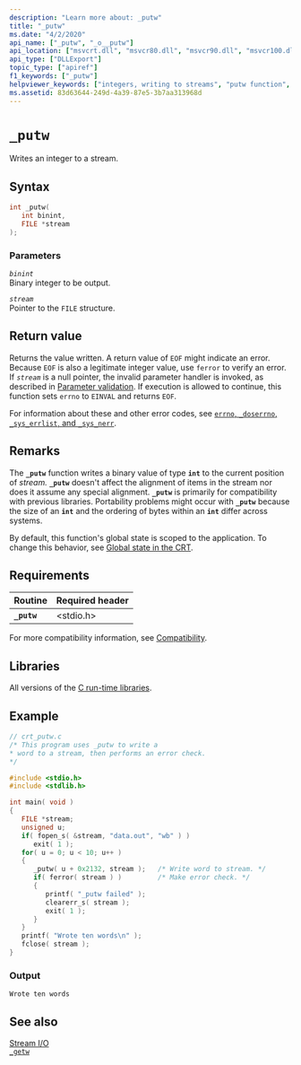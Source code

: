 ```yaml
---
description: "Learn more about: _putw"
title: "_putw"
ms.date: "4/2/2020"
api_name: ["_putw", "_o__putw"]
api_location: ["msvcrt.dll", "msvcr80.dll", "msvcr90.dll", "msvcr100.dll", "msvcr100_clr0400.dll", "msvcr110.dll", "msvcr110_clr0400.dll", "msvcr120.dll", "msvcr120_clr0400.dll", "ucrtbase.dll", "api-ms-win-crt-stdio-l1-1-0.dll", "api-ms-win-crt-private-l1-1-0.dll"]
api_type: ["DLLExport"]
topic_type: ["apiref"]
f1_keywords: ["_putw"]
helpviewer_keywords: ["integers, writing to streams", "putw function", "streams, writing integers to", "_putw function"]
ms.assetid: 83d63644-249d-4a39-87e5-3b7aa313968d
---
```

# `_putw`

Writes an integer to a stream.

## Syntax

```C
int _putw(
   int binint,
   FILE *stream
);
```

### Parameters

*`binint`*\
Binary integer to be output.

*`stream`*\
Pointer to the `FILE` structure.

## Return value

Returns the value written. A return value of `EOF` might indicate an error. Because `EOF` is also a legitimate integer value, use `ferror` to verify an error. If *`stream`* is a null pointer, the invalid parameter handler is invoked, as described in [Parameter validation](../parameter-validation.md). If execution is allowed to continue, this function sets `errno` to `EINVAL` and returns `EOF`.

For information about these and other error codes, see [`errno`, `_doserrno`, `_sys_errlist`, and `_sys_nerr`](../errno-doserrno-sys-errlist-and-sys-nerr.md).

## Remarks

The **`_putw`** function writes a binary value of type **`int`** to the current position of *stream.* **`_putw`** doesn't affect the alignment of items in the stream nor does it assume any special alignment. **`_putw`** is primarily for compatibility with previous libraries. Portability problems might occur with **`_putw`** because the size of an **`int`** and the ordering of bytes within an **`int`** differ across systems.

By default, this function's global state is scoped to the application. To change this behavior, see [Global state in the CRT](../global-state.md).

## Requirements

|Routine|Required header|
|-------------|---------------------|
|**`_putw`**|\<stdio.h>|

For more compatibility information, see [Compatibility](../compatibility.md).

## Libraries

All versions of the [C run-time libraries](../crt-library-features.md).

## Example

```C
// crt_putw.c
/* This program uses _putw to write a
* word to a stream, then performs an error check.
*/

#include <stdio.h>
#include <stdlib.h>

int main( void )
{
   FILE *stream;
   unsigned u;
   if( fopen_s( &stream, "data.out", "wb" ) )
      exit( 1 );
   for( u = 0; u < 10; u++ )
   {
      _putw( u + 0x2132, stream );   /* Write word to stream. */
      if( ferror( stream ) )         /* Make error check. */
      {
         printf( "_putw failed" );
         clearerr_s( stream );
         exit( 1 );
      }
   }
   printf( "Wrote ten words\n" );
   fclose( stream );
}
```

### Output

```Output
Wrote ten words
```

## See also

[Stream I/O](../stream-i-o.md)\
[`_getw`](getw.md)
